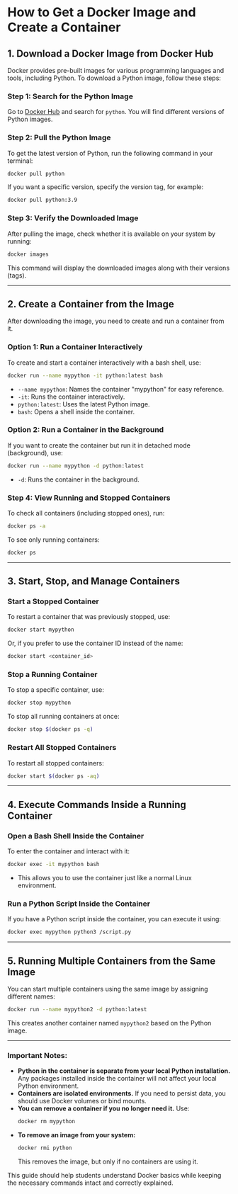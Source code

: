 # How to Get a Docker Image and Create a Container

## 1. Download a Docker Image from Docker Hub
Docker provides pre-built images for various programming languages and tools, including Python. To download a Python image, follow these steps:

### Step 1: Search for the Python Image
Go to [Docker Hub](https://hub.docker.com/) and search for `python`. You will find different versions of Python images.

### Step 2: Pull the Python Image
To get the latest version of Python, run the following command in your terminal:
```sh
docker pull python
```
If you want a specific version, specify the version tag, for example:
```sh
docker pull python:3.9
```

### Step 3: Verify the Downloaded Image
After pulling the image, check whether it is available on your system by running:
```sh
docker images
```
This command will display the downloaded images along with their versions (tags).

---
## 2. Create a Container from the Image
After downloading the image, you need to create and run a container from it.

### Option 1: Run a Container Interactively
To create and start a container interactively with a bash shell, use:
```sh
docker run --name mypython -it python:latest bash
```
- `--name mypython`: Names the container "mypython" for easy reference.
- `-it`: Runs the container interactively.
- `python:latest`: Uses the latest Python image.
- `bash`: Opens a shell inside the container.

### Option 2: Run a Container in the Background
If you want to create the container but run it in detached mode (background), use:
```sh
docker run --name mypython -d python:latest
```
- `-d`: Runs the container in the background.

### Step 4: View Running and Stopped Containers
To check all containers (including stopped ones), run:
```sh
docker ps -a
```
To see only running containers:
```sh
docker ps
```

---
## 3. Start, Stop, and Manage Containers

### Start a Stopped Container
To restart a container that was previously stopped, use:
```sh
docker start mypython
```
Or, if you prefer to use the container ID instead of the name:
```sh
docker start <container_id>
```

### Stop a Running Container
To stop a specific container, use:
```sh
docker stop mypython
```
To stop all running containers at once:
```sh
docker stop $(docker ps -q)
```

### Restart All Stopped Containers
To restart all stopped containers:
```sh
docker start $(docker ps -aq)
```

---
## 4. Execute Commands Inside a Running Container

### Open a Bash Shell Inside the Container
To enter the container and interact with it:
```sh
docker exec -it mypython bash
```
- This allows you to use the container just like a normal Linux environment.

### Run a Python Script Inside the Container
If you have a Python script inside the container, you can execute it using:
```sh
docker exec mypython python3 /script.py
```

---
## 5. Running Multiple Containers from the Same Image
You can start multiple containers using the same image by assigning different names:
```sh
docker run --name mypython2 -d python:latest
```
This creates another container named `mypython2` based on the Python image.

---
### Important Notes:
- **Python in the container is separate from your local Python installation.** Any packages installed inside the container will not affect your local Python environment.
- **Containers are isolated environments.** If you need to persist data, you should use Docker volumes or bind mounts.
- **You can remove a container if you no longer need it.** Use:
  ```sh
  docker rm mypython
  ```
- **To remove an image from your system:**
  ```sh
  docker rmi python
  ```
  This removes the image, but only if no containers are using it.

This guide should help students understand Docker basics while keeping the necessary commands intact and correctly explained.

